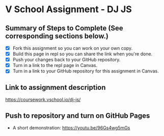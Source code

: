 # V School Assignment - DJ JS

## Summary of Steps to Complete (See corresponding sections below.)
- [x] Fork this assignment so you can work on your own copy.
- [x] Build this page in repl so you can share the link when you're done.
- [x] Push your changes back to your GitHub repository.
- [x] Turn in a link to the repl page in Canvas.
- [x] Turn in a link to your GitHub repository for this assignment in Canvas.

## Link to assignment description
https://coursework.vschool.io/dj-js/

## Push to repository and turn on GitHub Pages

* A short demonstration: https://youtu.be/96Gs4wg5mGs
